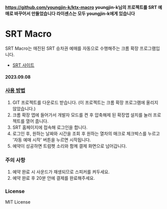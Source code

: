 **https://github.com/youngjin-k/ktx-macro youngjin-k님의 프로젝트를 SRT 예매로 바꾸어서 만들었습니다 라이센스는 모두 youngjin-k에게 있습니다**  

# SRT Macro

SRT Macro는 매진된 SRT 승차권 예매를 자동으로 수행해주는 크롬 확장 프로그램입니다.

- [SRT 사이트]("https:/etk.srail.kr/)


#### 2023.09.08


### [사용 방법](https://bersatile0utset.tistory.com/entry/SRT-%EC%98%88%EB%A7%A4-%EB%A7%A4%ED%81%AC%EB%A1%9C-%ED%81%AC%EB%A1%AC-%ED%99%95%EC%9E%A5-%ED%94%84%EB%A1%9C%EA%B7%B8%EB%9E%A8)
1. GIT 프로젝트를 다운로드 받습니다. (이 프로젝트는 크롬 확장 프로그램에 올리지 않았습니다.)
1. 크롬 확장 앱에 들어가서 개발자 모드를 켠 후 압축해제 된 확장앱 설치를 눌러 프로젝트를 열어 줍니다.
2. SRT 홈페이지에 접속해 로그인을 합니다.
3. 로그인 후, 원하는 날짜와 시간을 조회 후 원하는 열차의 매크로 체크박스를 누르고 '자동 예매 시작' 버튼을 누르면 시작됩니다.
4. 예약이 성공하면 트럼펫 소리와 함께 결제 화면으로 넘어갑니다.

### 주의 사항
1. 예약 완료 시 사운드가 재생되므로 스피커를 켜두세요.
2. 예약 완료 후 20분 안에 결제를 완료해주세요.

### License
MIT License
